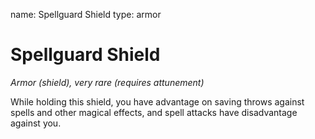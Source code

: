 name: Spellguard Shield
type: armor

# Spellguard Shield 
_Armor (shield), very rare (requires attunement)_ 

While holding this shield, you have advantage on saving throws against spells and other magical effects, and spell attacks have disadvantage against you. 